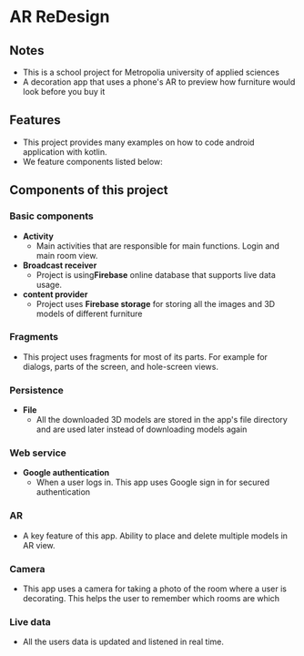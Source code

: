 # AR ReDesign

## Notes
- This is a school project for Metropolia university of applied sciences
- A decoration app that uses a phone's AR to preview how furniture would look before you buy it
  
## Features
- This project provides many examples on how to code android application with kotlin.
- We feature components listed below:
 
## Components of this project
 
 ### Basic components
 - **Activity** 
	- Main activities that are responsible for main functions. Login and main room view.
 - **Broadcast receiver**
	- Project is using**Firebase** online database that supports live data usage.
 - **content provider**
	- Project uses **Firebase storage** for storing all the images and 3D models of different furniture
 
 ### Fragments
 - This project uses fragments for most of its parts. For example for dialogs, parts of the screen, and hole-screen views.
 
 ### Persistence 
 - **File**
	- All the downloaded 3D models are stored in the app's file directory and are used later instead of downloading models again
 
 ### Web service
 - **Google authentication**
	- When a user logs in. This app uses Google sign in for secured authentication
	
 ### AR
 - A key feature of this app. Ability to place and delete multiple models in AR view.
 
 ### Camera
 - This app uses a camera for taking a photo of the room where a user is decorating. This helps the user to remember which rooms are which
 
 ### Live data
 - All the users data is updated and listened in real time.